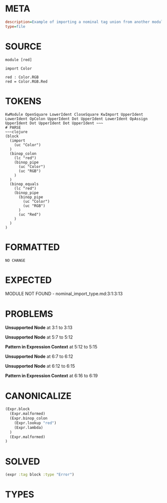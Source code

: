 # META
~~~ini
description=Example of importing a nominal tag union from another module
type=file
~~~
# SOURCE
~~~roc
module [red]

import Color

red : Color.RGB
red = Color.RGB.Red
~~~
# TOKENS
~~~text
KwModule OpenSquare LowerIdent CloseSquare KwImport UpperIdent LowerIdent OpColon UpperIdent Dot UpperIdent LowerIdent OpAssign UpperIdent Dot UpperIdent Dot UpperIdent ~~~
# PARSE
~~~clojure
(block
  (import
    (uc "Color")
  )
  (binop_colon
    (lc "red")
    (binop_pipe
      (uc "Color")
      (uc "RGB")
    )
  )
  (binop_equals
    (lc "red")
    (binop_pipe
      (binop_pipe
        (uc "Color")
        (uc "RGB")
      )
      (uc "Red")
    )
  )
)
~~~
# FORMATTED
~~~roc
NO CHANGE
~~~
# EXPECTED
MODULE NOT FOUND - nominal_import_type.md:3:1:3:13
# PROBLEMS
**Unsupported Node**
at 3:1 to 3:13

**Unsupported Node**
at 5:7 to 5:12

**Pattern in Expression Context**
at 5:12 to 5:15

**Unsupported Node**
at 6:7 to 6:12

**Unsupported Node**
at 6:12 to 6:15

**Pattern in Expression Context**
at 6:16 to 6:19

# CANONICALIZE
~~~clojure
(Expr.block
  (Expr.malformed)
  (Expr.binop_colon
    (Expr.lookup "red")
    (Expr.lambda)
  )
  (Expr.malformed)
)
~~~
# SOLVED
~~~clojure
(expr :tag block :type "Error")
~~~
# TYPES
~~~roc
~~~
